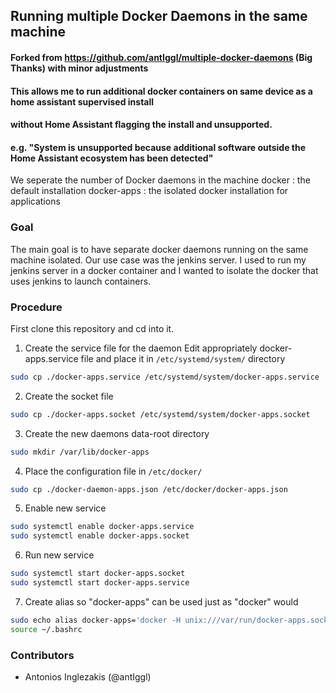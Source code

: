 ## Running multiple Docker Daemons in the same machine

#### Forked from https://github.com/antIggl/multiple-docker-daemons (Big Thanks) with minor adjustments
#### This allows me to run additional docker containers on same device as a home assistant supervised install
#### without Home Assistant flagging the install and unsupported.
#### e.g. "System is unsupported because additional software outside the Home Assistant ecosystem has been detected"

We seperate the number of Docker daemons in the machine
docker : the default installation
docker-apps : the isolated docker installation for applications

### Goal
The main goal is to have separate docker daemons running on the same machine isolated.
Our use case was the jenkins server. I used to run my jenkins server in a docker container and I wanted to isolate the docker that uses jenkins to launch containers.

### Procedure

First clone this repository and cd into it.

1. Create the service file for the daemon
Edit appropriately docker-apps.service file and place it in ```/etc/systemd/system/``` directory
``` bash
sudo cp ./docker-apps.service /etc/systemd/system/docker-apps.service
```
2. Create the socket file
``` bash
sudo cp ./docker-apps.socket /etc/systemd/system/docker-apps.socket
```
3. Create the new daemons data-root directory
``` bash
sudo mkdir /var/lib/docker-apps
```
4. Place the configuration file in ```/etc/docker/```
```bash
sudo cp ./docker-daemon-apps.json /etc/docker/docker-apps.json
```
5. Enable new service
``` bash
sudo systemctl enable docker-apps.service
sudo systemctl enable docker-apps.socket
```
6. Run new service
``` bash
sudo systemctl start docker-apps.socket
sudo systemctl start docker-apps.service
```

7. Create alias so "docker-apps" can be used just as "docker" would
``` bash
sudo echo alias docker-apps='docker -H unix:///var/run/docker-apps.sock' >> ~/.bashrc
source ~/.bashrc
```

### Contributors
* Antonios Inglezakis (@antIggl)
